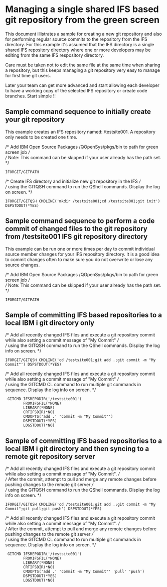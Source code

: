 # Managing a single shared IFS based git repository from the green screen
This document illistrates a sample for creating a new git repository and also for performing regular source commits to the repository from the IFS directory. For this example it's assumed that the IFS directory is a single shared IFS repository directory where one or more developers may be editing from the same IFS respository directory.

Care must be taken not to edit the same file at the same time when sharing a repository, but this keeps managing a git repository very easy to manage for first time git users. 

Later your team can get more advanced and start allowing each developer to have a working copy of the selected IFS repository or create code branches. Start simple !!

## Sample command sequence to initially create your git repository

This example creates an IFS repository named: /testsite001. A repository only needs to be created one time.

/* Add IBM Open Source Packages /QOpenSys/pkgs/bin to path for green screen job */   
/* Note: This command can be skipped if your user already has the path set.     */   
```
IFORGIT/GITPATH
```

/* Create IFS directory and initialize new git repository in the IFS */   
/* using the GITQSH command to run the QShell commands. Display the log on screen. */   
```
IFORGIT/GITQSH CMDLINE('mkdir /testsite001;cd /testsite001;git init') DSPSTDOUT(*YES)
```               

## Sample command sequence to perform a code commit of changed files to the git repository from /testsite001 IFS git repository directory

This example can be run one or more times per day to commit individual source member changes for your IFS repository directory.  It is a good idea to commit changes often to make sure you do not overwrite or lose any source changes. 

/* Add IBM Open Source Packages /QOpenSys/pkgs/bin to path for green screen job */   
/* Note: This command can be skipped if your user already has the path set. */   
```
IFORGIT/GITPATH          
```

## Sample of committing IFS based repositories to a local IBM i git directory only 

/* Add all recently changed IFS files and execute a git repository commit while also setting a commit message of "My Commit"  */   
/* using the GITQSH command to run the QShell commands. Display the log info on screen. */    
```
IFORGIT/GITQSH CMDLINE('cd /testsite001;git add .;git commit -m "My Commit"') DSPSTDOUT(*YES)
``` 

/* Add all recently changed IFS files and execute a git repository commit while also setting a commit message of "My Commit"  */   
/* using the GITCMD CL command to run multiple git commands in sequence. Display the log info on screen. */    
```
 GITCMD IFSREPODIR('/testsite001')
        FROMIFSFIL(*NONE)                          
        LIBRARY(*NONE)                             
        CRTIFSDIR(*NO)                             
        CMDOPTS('add .' 'commit -m "My Commit"')        
        DSPSTDOUT(*YES)                            
        LOGSTDOUT(*NO)                             
```

## Sample of committing IFS based repositories to a local IBM i git directory and then syncing to a remote git repository server 

/* Add all recently changed IFS files and execute a git repository commit while also setting a commit message of "My Commit".  */    
/* After the commit, attempt to pull and merge any remote changes before pushing changes to the remote git server */    
/* using the GITQSH command to run the QShell commands. Display the log info on screen. */   
```
IFORGIT/GITQSH CMDLINE('cd /testsite001;git add .;git commit -m "My Commit";git pull;git push') DSPSTDOUT(*YES)
``` 

/* Add all recently changed IFS files and execute a git repository commit while also setting a commit message of "My Commit".  */    
/* After the commit, attempt to pull and merge any remote changes before pushing changes to the remote git server */    
/* using the GITCMD CL command to run multiple git commands in sequence. Display the log info on screen. */    
```
 GITCMD IFSREPODIR('/testsite001')
        FROMIFSFIL(*NONE)                          
        LIBRARY(*NONE)                             
        CRTIFSDIR(*NO)                             
        CMDOPTS('add .' 'commit -m "My Commit"' 'pull' 'push')        
        DSPSTDOUT(*YES)                            
        LOGSTDOUT(*NO)                             
```        


